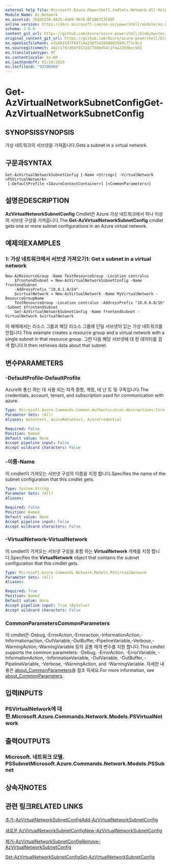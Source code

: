 ```yaml
---
external help file: Microsoft.Azure.PowerShell.Cmdlets.Network.dll-Help.xml
Module Name: Az.Network
ms.assetid: 7688CE56-0A25-4409-9676-BF1B67C3F05F
online version: https://docs.microsoft.com/en-us/powershell/module/az.network/get-azvirtualnetworksubnetconfig
schema: 2.0.0
content_git_url: https://github.com/Azure/azure-powershell/blob/master/src/Network/Network/help/Get-AzVirtualNetworkSubnetConfig.md
original_content_git_url: https://github.com/Azure/azure-powershell/blob/master/src/Network/Network/help/Get-AzVirtualNetworkSubnetConfig.md
ms.openlocfilehash: e5b881547f84714e238f541948602569c773c9c1
ms.sourcegitcommit: 4d2c178cd6df9151877b08d54c1f4a228dbec9d1
ms.translationtype: MT
ms.contentlocale: ko-KR
ms.lasthandoff: 01/29/2020
ms.locfileid: "93700466"
---
```

# <span data-ttu-id="3ae23-101">Get-AzVirtualNetworkSubnetConfig</span><span class="sxs-lookup"><span data-stu-id="3ae23-101">Get-AzVirtualNetworkSubnetConfig</span></span>

## <span data-ttu-id="3ae23-102">SYNOPSIS</span><span class="sxs-lookup"><span data-stu-id="3ae23-102">SYNOPSIS</span></span>
<span data-ttu-id="3ae23-103">가상 네트워크의 서브넷을 가져옵니다.</span><span class="sxs-lookup"><span data-stu-id="3ae23-103">Gets a subnet in a virtual network.</span></span>

## <span data-ttu-id="3ae23-104">구문과</span><span class="sxs-lookup"><span data-stu-id="3ae23-104">SYNTAX</span></span>

```
Get-AzVirtualNetworkSubnetConfig [-Name <String>] -VirtualNetwork <PSVirtualNetwork>
 [-DefaultProfile <IAzureContextContainer>] [<CommonParameters>]
```

## <span data-ttu-id="3ae23-105">설명은</span><span class="sxs-lookup"><span data-stu-id="3ae23-105">DESCRIPTION</span></span>
<span data-ttu-id="3ae23-106">**AzVirtualNetworkSubnetConfig** Cmdlet은 Azure 가상 네트워크에서 하나 이상의 서브넷 구성을 가져옵니다.</span><span class="sxs-lookup"><span data-stu-id="3ae23-106">The **Get-AzVirtualNetworkSubnetConfig** cmdlet gets one or more subnet configurations in an Azure virtual network.</span></span>

## <span data-ttu-id="3ae23-107">예제의</span><span class="sxs-lookup"><span data-stu-id="3ae23-107">EXAMPLES</span></span>

### <span data-ttu-id="3ae23-108">1: 가상 네트워크에서 서브넷 가져오기</span><span class="sxs-lookup"><span data-stu-id="3ae23-108">1: Get a subnet in a virtual network</span></span>
```
New-AzResourceGroup -Name TestResourceGroup -Location centralus
    $frontendSubnet = New-AzVirtualNetworkSubnetConfig -Name frontendSubnet 
    -AddressPrefix "10.0.1.0/24"
    $virtualNetwork = New-AzVirtualNetwork -Name MyVirtualNetwork -ResourceGroupName 
    TestResourceGroup -Location centralus -AddressPrefix "10.0.0.0/16" -Subnet $frontendSubnet
    Get-AzVirtualNetworkSubnetConfig -Name frontendSubnet -VirtualNetwork $virtualNetwork
```

<span data-ttu-id="3ae23-109">이 예제에서는 리소스 그룹과 해당 리소스 그룹에 단일 서브넷이 있는 가상 네트워크를 만듭니다.</span><span class="sxs-lookup"><span data-stu-id="3ae23-109">This example creates a resource group and a virtual network with a single subnet in that resource group.</span></span> <span data-ttu-id="3ae23-110">그런 다음 해당 서브넷에 대 한 데이터를 검색 합니다.</span><span class="sxs-lookup"><span data-stu-id="3ae23-110">It then retrieves data about that subnet.</span></span>

## <span data-ttu-id="3ae23-111">변수</span><span class="sxs-lookup"><span data-stu-id="3ae23-111">PARAMETERS</span></span>

### <span data-ttu-id="3ae23-112">-DefaultProfile</span><span class="sxs-lookup"><span data-stu-id="3ae23-112">-DefaultProfile</span></span>
<span data-ttu-id="3ae23-113">Azure와 통신 하는 데 사용 되는 자격 증명, 계정, 테 넌 트 및 구독입니다.</span><span class="sxs-lookup"><span data-stu-id="3ae23-113">The credentials, account, tenant, and subscription used for communication with azure.</span></span>

```yaml
Type: Microsoft.Azure.Commands.Common.Authentication.Abstractions.Core.IAzureContextContainer
Parameter Sets: (All)
Aliases: AzContext, AzureRmContext, AzureCredential

Required: False
Position: Named
Default value: None
Accept pipeline input: False
Accept wildcard characters: False
```

### <span data-ttu-id="3ae23-114">-이름</span><span class="sxs-lookup"><span data-stu-id="3ae23-114">-Name</span></span>
<span data-ttu-id="3ae23-115">이 cmdlet이 가져오는 서브넷 구성의 이름을 지정 합니다.</span><span class="sxs-lookup"><span data-stu-id="3ae23-115">Specifies the name of the subnet configuration that this cmdlet gets.</span></span>

```yaml
Type: System.String
Parameter Sets: (All)
Aliases:

Required: False
Position: Named
Default value: None
Accept pipeline input: False
Accept wildcard characters: False
```

### <span data-ttu-id="3ae23-116">-VirtualNetwork</span><span class="sxs-lookup"><span data-stu-id="3ae23-116">-VirtualNetwork</span></span>
<span data-ttu-id="3ae23-117">이 cmdlet이 가져오는 서브넷 구성을 포함 하는 **VirtualNetwork** 개체를 지정 합니다.</span><span class="sxs-lookup"><span data-stu-id="3ae23-117">Specifies the **VirtualNetwork** object that contains the subnet configuration that this cmdlet gets.</span></span>

```yaml
Type: Microsoft.Azure.Commands.Network.Models.PSVirtualNetwork
Parameter Sets: (All)
Aliases:

Required: True
Position: Named
Default value: None
Accept pipeline input: True (ByValue)
Accept wildcard characters: False
```

### <span data-ttu-id="3ae23-118">CommonParameters</span><span class="sxs-lookup"><span data-stu-id="3ae23-118">CommonParameters</span></span>
<span data-ttu-id="3ae23-119">이 cmdlet은-Debug,-ErrorAction,-Erroraction,-InformationAction,-Informationaction,-OutVariable,-OutBuffer,-PipelineVariable,-Verbose,-WarningAction,-WarningVariable 등의 공통 매개 변수를 지원 합니다.</span><span class="sxs-lookup"><span data-stu-id="3ae23-119">This cmdlet supports the common parameters: -Debug, -ErrorAction, -ErrorVariable, -InformationAction, -InformationVariable, -OutVariable, -OutBuffer, -PipelineVariable, -Verbose, -WarningAction, and -WarningVariable.</span></span> <span data-ttu-id="3ae23-120">자세한 내용은 [about_CommonParameters](https://go.microsoft.com/fwlink/?LinkID=113216)을 참조 하세요.</span><span class="sxs-lookup"><span data-stu-id="3ae23-120">For more information, see [about_CommonParameters](https://go.microsoft.com/fwlink/?LinkID=113216).</span></span>

## <span data-ttu-id="3ae23-121">입력</span><span class="sxs-lookup"><span data-stu-id="3ae23-121">INPUTS</span></span>

### <span data-ttu-id="3ae23-122">PSVirtualNetwork에 대 한.</span><span class="sxs-lookup"><span data-stu-id="3ae23-122">Microsoft.Azure.Commands.Network.Models.PSVirtualNetwork</span></span>

## <span data-ttu-id="3ae23-123">출력</span><span class="sxs-lookup"><span data-stu-id="3ae23-123">OUTPUTS</span></span>

### <span data-ttu-id="3ae23-124">Microsoft. 네트워크 모델. PSSubnet</span><span class="sxs-lookup"><span data-stu-id="3ae23-124">Microsoft.Azure.Commands.Network.Models.PSSubnet</span></span>

## <span data-ttu-id="3ae23-125">상속자</span><span class="sxs-lookup"><span data-stu-id="3ae23-125">NOTES</span></span>

## <span data-ttu-id="3ae23-126">관련 링크</span><span class="sxs-lookup"><span data-stu-id="3ae23-126">RELATED LINKS</span></span>

[<span data-ttu-id="3ae23-127">추가-AzVirtualNetworkSubnetConfig</span><span class="sxs-lookup"><span data-stu-id="3ae23-127">Add-AzVirtualNetworkSubnetConfig</span></span>](./Add-AzVirtualNetworkSubnetConfig.md)

[<span data-ttu-id="3ae23-128">새로운 AzVirtualNetworkSubnetConfig</span><span class="sxs-lookup"><span data-stu-id="3ae23-128">New-AzVirtualNetworkSubnetConfig</span></span>](./New-AzVirtualNetworkSubnetConfig.md)

[<span data-ttu-id="3ae23-129">제거-AzVirtualNetworkSubnetConfig</span><span class="sxs-lookup"><span data-stu-id="3ae23-129">Remove-AzVirtualNetworkSubnetConfig</span></span>](./Remove-AzVirtualNetworkSubnetConfig.md)

[<span data-ttu-id="3ae23-130">Set-AzVirtualNetworkSubnetConfig</span><span class="sxs-lookup"><span data-stu-id="3ae23-130">Set-AzVirtualNetworkSubnetConfig</span></span>](./Set-AzVirtualNetworkSubnetConfig.md)


